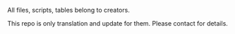 All files, scripts, tables belong to creators. 

This repo is only translation and update for them. Please contact for details.
